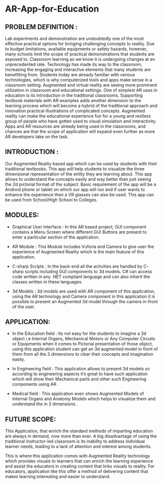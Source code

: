 # AR-App-for-Education

## PROBLEM DEFINITION :

Lab experiments and demonstration are undoubtedly one of the most effective practical options for bringing challenging concepts to reality.
Due to budget limitations, available equipments or safety hazards, however, many schools limit the scope of practical demonstrations that students are exposed to.
Classroom learning as we know it is undergoing changes at an unprecedented rate. Technology has made its way to the classroom, increasing the engaging and interactive elements that many students are benefitting from.
Students today are already familiar with various technologies, which is why computerized tools and apps make sense in a classroom setting.
Augmented and virtual reality are seeing more prominent utilization in classroom and educational settings. One of simplest AR uses in education is its introduction in the traditional classrooms.
Supporting textbook materials with AR examples adds another dimension to the learning process which will become a hybrid of the traditional approach and innovation practical illustrations of complicated concepts.
Augmented reality can make the educational experience fun for a young and restless group of people who have gotten used to visual simulation and interactivity.
Apps and AR resources are already being used in the classrooms, and chances are that the scope of application will expand even further as more AR developers take on the task.
 

## INTRODUCTION :

Our Augmented Reality based app which can be used by students with their traditional textbooks. This app will help students to visualize the three dimensional representation of the entity they are learning about. This app allows to understand the concepts easily and way better than just seeing the 2d pictorial format of the subject. Basic requirement of the app will be a Android phone or tablet on which our app will run and if user wants to enhance the experience then a VR glasses can also be used.  This app can be used from School/High School to Colleges.


## MODULES:

* Graphical User Interface :
In this AR based project, GUI component contains a Menu Screen where different GUI Buttons are present to enter a particular section of the application. 

* AR Module :
This Module includes Vuforia and Camera to give user the experience of Augmented Reality which is the main feature of this application.

* C-sharp Scripts :
In the back-end all the activities are handled by C-sharp scripts including GUI components to 3d models. C# can access code written in any .NET compliant language and can also inherit the classes written in these languages.

* 3d Models :
3d models are used with AR component of this application, using the AR technology and Camera component in this application  it is possible to present an Augmented 3d model through the camera in-front of the user.


## APPLICATION:

* In the Education field  :
Its not easy for the students to imagine a 3d object i.e Internal Organs, Mechanical Motors or Any Computer Circuits or Equipments when it comes to Pictorial presentation of those object, using this application student can get an 3d augmented model in front of them from all the 3 dimensions to clear their concepts and imagination easily.  

* In Engineering field : 
This application allows to present 3d models so according to engineering aspects it’s great to have such application which will show their Mechanical parts and other such Engineering components using AR.

* Medical field :
This application even shows Augmented Models of Internal Organs and Anatomy Models which helps to visualize them and understand the in  3 dimensions . 


## FUTURE SCOPE:   

This Application, that enrich the standard methods of imparting education are always in demand, now more than ever. A big disadvantage of using the traditional Instructor-led classroom is its inability to address individual learner needs, leading to a lack of attention and interest among students.

This is where this application comes with Augmented Reality technology which provides visuals to learners that can enrich the learning experience and assist the educators in creating content that links visuals to reality. For educators, application like this offer a method of delivering content that makes learning interesting and easier to understand.

